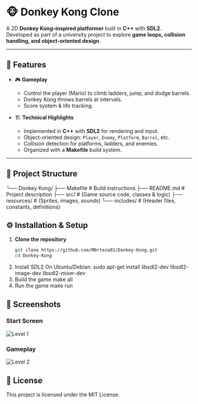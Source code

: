 # 🐵 Donkey Kong Clone  

A 2D **Donkey Kong–inspired platformer** built in **C++** with **SDL2**.  
Developed as part of a university project to explore **game loops, collision handling, and object-oriented design**.  

---

## 🚀 Features  

- 🎮 **Gameplay**  
  - Control the player (Mario) to climb ladders, jump, and dodge barrels.  
  - Donkey Kong throws barrels at intervals.  
  - Score system & life tracking.  

- 🏗 **Technical Highlights**  
  - Implemented in **C++** with **SDL2** for rendering and input.  
  - Object-oriented design: `Player`, `Enemy`, `Platform`, `Barrel`, etc.  
  - Collision detection for platforms, ladders, and enemies.  
  - Organized with a **Makefile** build system.  

---

## 📂 Project Structure 
└── Donkey Kong/
    ├── Makefile # Build instructions
    ├── README.md # Project description
    ├── src/ # (Game source code, classes & logic)
    ├── resources/ # (Sprites, images, sounds)
    └── includes/ # (Header files, constants, definitions)


## ⚙️ Installation & Setup  
1. **Clone the repository**  
   ```bash
   git clone https://github.com/M0rteza02/Donkey-Kong.git
   cd Donkey-Kong
2. Install SDL2
    On Ubuntu/Debian:
        sudo apt-get install libsdl2-dev libsdl2-image-dev libsdl2-mixer-dev
3. Build the game
    make all
4. Run the game
    make run

## 📸 Screenshots  

### Start Screen  
![Level 1](./screenshots/DonkeyKong.png)  

### Gameplay  
![Level 2](./screenshots/DonkeyKong1.png)  


## 📜 License

This project is licensed under the MIT License.